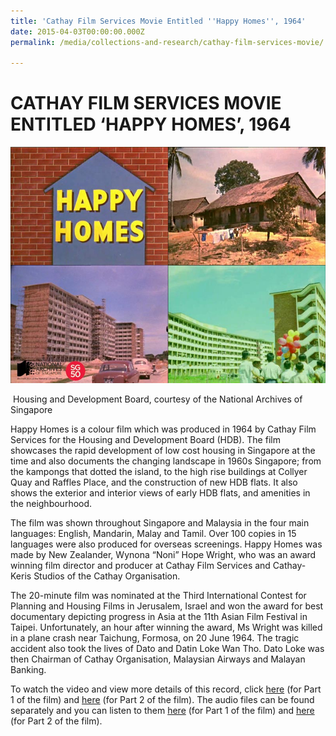```yaml
---
title: 'Cathay Film Services Movie Entitled ''Happy Homes'', 1964'
date: 2015-04-03T00:00:00.000Z
permalink: /media/collections-and-research/cathay-film-services-movie/

---
```



<iframe id="pxcelframe" src="//t.sharethis.com/a/t_.htm?ver=0.345.16984&amp;cid=c010#rnd=1577952715705&amp;cid=c010&amp;dmn=www.nas.gov.sg&amp;tt=t.dhj&amp;dhjLcy=52&amp;lbl=pxcel&amp;flbl=pxcel&amp;ll=d&amp;ver=0.345.16984&amp;ell=d&amp;cck=__stid&amp;pn=%2Fblogs%2Farchivistpick%2Fhappy-homes%2F&amp;qs=na&amp;rdn=www.nas.gov.sg&amp;rpn=%2Fblogs%2Farchivistpick%2F2015%2F04%2F&amp;rqs=na&amp;cc=SG&amp;cont=AS&amp;ipaddr=" style="display: none;"></iframe>

# CATHAY FILM SERVICES MOVIE ENTITLED ‘HAPPY HOMES’, 1964

![Housing and Development Board, courtesy of the National Archives of Singapore](/images/blogs/2015-04-03-l.jpg)

​					Housing and Development Board, courtesy of the National Archives of Singapore

Happy Homes is a colour film which was produced in 1964 by Cathay Film Services for the Housing and Development Board (HDB). The film showcases the rapid development of low cost housing in Singapore at the time and also documents the changing landscape in 1960s Singapore; from the kampongs that dotted the island, to the high rise buildings at Collyer Quay and Raffles Place, and the construction of new HDB flats. It also shows the exterior and interior views of early HDB flats, and amenities in the neighbourhood.

The film was shown throughout Singapore and Malaysia in the four main languages: English, Mandarin, Malay and Tamil. Over 100 copies in 15 languages were also produced for overseas screenings. Happy Homes was made by New Zealander, Wynona “Noni” Hope Wright, who was an award winning film director and producer at Cathay Film Services and Cathay-Keris Studios of the Cathay Organisation.

The 20-minute film was nominated at the Third International Contest for Planning and Housing Films in Jerusalem, Israel and won the award for best documentary depicting progress in Asia at the 11th Asian Film Festival in Taipei. Unfortunately, an hour after winning the award, Ms Wright was killed in a plane crash near Taichung, Formosa, on 20 June 1964. The tragic accident also took the lives of Dato and Datin Loke Wan Tho. Dato Loke was then Chairman of Cathay Organisation, Malaysian Airways and Malayan Banking.

To watch the video and view more details of this record, click [here](http://www.nas.gov.sg/archivesonline/audiovisual_records/record-details/2e79b24f-43b7-11e4-859c-0050568939ad) (for Part 1 of the film) and [here](http://www.nas.gov.sg/archivesonline/audiovisual_records/record-details/e4e25ab0-43b7-11e4-859c-0050568939ad) (for Part 2 of the film). The audio files can be found separately and you can listen to them [here](http://www.nas.gov.sg/archivesonline/audiovisual_records/record-details/90c0d31f-43b9-11e4-859c-0050568939ad) (for Part 1 of the film) and [here](http://www.nas.gov.sg/archivesonline/audiovisual_records/record-details/0a0b15c7-43ba-11e4-859c-0050568939ad) (for Part 2 of the film).